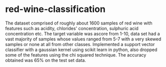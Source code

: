 # red-wine-classification
The dataset comprised of roughly about 1600 samples of red wine with features such as acidity, chlorides' concentration, sulphuric acid concentration etc. The target variable was ascore from 1-10, data set had a vast majority of samples whose values ranged from 5-7 with a very skewed samples or none at all from other classes. Implemented a support vector classifier with a gaussian kernel using scikit learn in python, also dropped some of the features using the chi squared technique. The accuracy obtained was 65% on the test set data.
